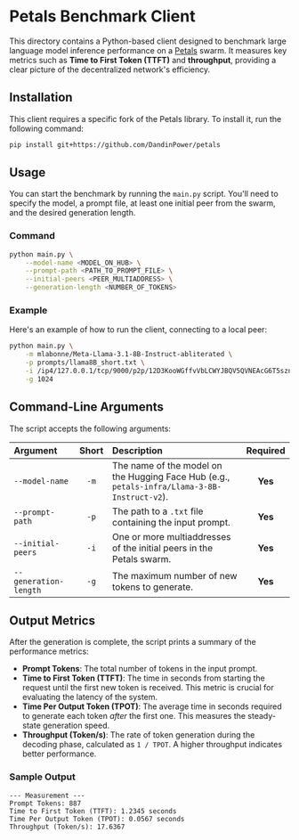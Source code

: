 # Petals Benchmark Client

This directory contains a Python-based client designed to benchmark large language model inference performance on a [Petals](https://github.com/bigscience-workshop/petals) swarm. It measures key metrics such as **Time to First Token (TTFT)** and **throughput**, providing a clear picture of the decentralized network's efficiency.

## Installation

This client requires a specific fork of the Petals library. To install it, run the following command:

```bash
pip install git+https://github.com/DandinPower/petals
```

## Usage

You can start the benchmark by running the `main.py` script. You'll need to specify the model, a prompt file, at least one initial peer from the swarm, and the desired generation length.

### Command

```bash
python main.py \
    --model-name <MODEL_ON_HUB> \
    --prompt-path <PATH_TO_PROMPT_FILE> \
    --initial-peers <PEER_MULTIADDRESS> \
    --generation-length <NUMBER_OF_TOKENS>
```

### Example

Here's an example of how to run the client, connecting to a local peer:

```bash
python main.py \
    -m mlabonne/Meta-Llama-3.1-8B-Instruct-abliterated \
    -p prompts/llama8B_short.txt \
    -i /ip4/127.0.0.1/tcp/9000/p2p/12D3KooWGffvVbLCWYJBQV5QVNEAcG6T5szndcSS9otqZHzhknHR \
    -g 1024
```

## Command-Line Arguments

The script accepts the following arguments:

| Argument | Short | Description | Required |
| :--- | :---: | :--- | :---: |
| `--model-name` | `-m` | The name of the model on the Hugging Face Hub (e.g., `petals-infra/Llama-3-8B-Instruct-v2`). | **Yes** |
| `--prompt-path` | `-p` | The path to a `.txt` file containing the input prompt. | **Yes** |
| `--initial-peers` | `-i` | One or more multiaddresses of the initial peers in the Petals swarm. | **Yes** |
| `--generation-length`| `-g` | The maximum number of new tokens to generate. | **Yes** |

## Output Metrics

After the generation is complete, the script prints a summary of the performance metrics:

  * **Prompt Tokens**: The total number of tokens in the input prompt.
  * **Time to First Token (TTFT)**: The time in seconds from starting the request until the first new token is received. This metric is crucial for evaluating the latency of the system.
  * **Time Per Output Token (TPOT)**: The average time in seconds required to generate each token *after* the first one. This measures the steady-state generation speed.
  * **Throughput (Token/s)**: The rate of token generation during the decoding phase, calculated as `1 / TPOT`. A higher throughput indicates better performance.

### Sample Output

```
--- Measurement ---
Prompt Tokens: 887
Time to First Token (TTFT): 1.2345 seconds
Time Per Output Token (TPOT): 0.0567 seconds
Throughput (Token/s): 17.6367
```